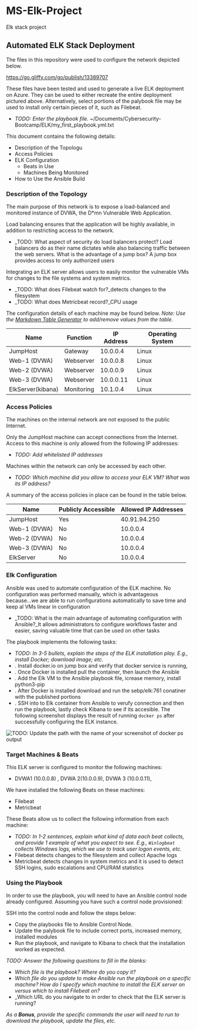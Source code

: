 # MS-Elk-Project
Elk stack project
## Automated ELK Stack Deployment

The files in this repository were used to configure the network depicted below.

https://go.gliffy.com/go/publish/13389707

These files have been tested and used to generate a live ELK deployment on Azure. They can be used to either recreate the entire deployment pictured above. Alternatively, select portions of the palybook file may be used to install only certain pieces of it, such as Filebeat.

  - _TODO: Enter the playbook file._
  ~/Documents/Cybersecurity-Bootcamp/ELK/my_first_playbook.yml.txt

This document contains the following details:
- Description of the Topologu
- Access Policies
- ELK Configuration
  - Beats in Use
  - Machines Being Monitored
- How to Use the Ansible Build


### Description of the Topology

The main purpose of this network is to expose a load-balanced and monitored instance of DVWA, the D*mn Vulnerable Web Application.

Load balancing ensures that the application will be highly available, in addition to restricting access to the network.
- _TODO: What aspect of security do load balancers protect? Load balancers do as their name dictates while also balancing traffic between the web servers. What is the advantage of a jump box? A jump box provides access to only authorized users

Integrating an ELK server allows users to easily monitor the vulnerable VMs for changes to the file systems and system metrics.
- _TODO: What does Filebeat watch for?_detects changes to the filesystem
- _TODO: What does Metricbeat record?_CPU usage

The configuration details of each machine may be found below.
_Note: Use the [Markdown Table Generator](http://www.tablesgenerator.com/markdown_tables) to add/remove values from the table_.

| Name             | Function   | IP Address | Operating System |
|------------------|------------|------------|------------------|
| JumpHost         | Gateway    | 10.0.0.4   | Linux            |
| Web-1 (DVWA)     | Webserver  | 10.0.0.8   | Linux            |
| Web-2 (DVWA)     | Webserver  | 10.0.0.9   | Linux            |
| Web-3 (DVWA)     | Webserver  | 10.0.0.11  | Linux            |
| ElkServer(kibana)| Monitoring | 10.1.0.4   | Linux            |

### Access Policies

The machines on the internal network are not exposed to the public Internet.

Only the JumpHost machine can accept connections from the Internet. Access to this machine is only allowed from the following IP addresses:
- _TODO: Add whitelisted IP addresses_

Machines within the network can only be accessed by each other.
- _TODO: Which machine did you allow to access your ELK VM? What was its IP address?_

A summary of the access policies in place can be found in the table below.

| Name         | Publicly Accessible | Allowed IP Addresses |
|--------------|---------------------|----------------------|
| JumpHost     | Yes                 | 40.91.94.250         |
| Web-1 (DVWA) | No                  | 10.0.0.4             |
| Web-2 (DVWA) | No                  | 10.0.0.4             |
| Web-3 (DVWA) | No                  | 10.0.0.4             |
| ElkServer    | No                  | 10.0.0.4             |

### Elk Configuration

Ansible was used to automate configuration of the ELK machine. No configuration was performed manually, which is advantageous because...we are able to run configurations automatically to save time and keep al VMs linear in configuration
- _TODO: What is the main advantage of automating configuration with Ansible?_It allows administrators to configure workflows faster and easier, saving valuable time that can be used on other tasks

The playbook implements the following tasks:
- _TODO: In 3-5 bullets, explain the steps of the ELK installation play. E.g., install Docker; download image; etc._
- . Install docker.io on jump box and verify that docker service is running,
- . Once Docker is installed pull the container, then launch the Ansible
- . Add the Elk VM to the Ansible playbook file, icrease memory, install python3-pip
- . After Docker is installed download and run the sebp/elk:761 conatiner with the published portions
- . SSH into to Elk container from Ansible to verufy connection and then run the playbook, lastly check Kibana to see if its accesible.
The following screenshot displays the result of running `docker ps` after successfully configuring the ELK instance.

![TODO: Update the path with the name of your screenshot of docker ps output](Images/docker_ps_output.png)

### Target Machines & Beats
This ELK server is configured to monitor the following machines:
- DVWA1 (10.0.0.8) , DVWA 2(10.0.0.9), DVWA 3 (10.0.0.11),

We have installed the following Beats on these machines:
- Filebeat
- Metricbeat

These Beats allow us to collect the following information from each machine:
- _TODO: In 1-2 sentences, explain what kind of data each beat collects, and provide 1 example of what you expect to see. E.g., `Winlogbeat` collects Windows logs, which we use to track user logon events, etc._
- Filebeat detects changes to the filesystem and collect Apache logs
- Metricbeat detects changes in system metrics and it is used to detect SSH logins, sudo escalations and CPU/RAM statistics
### Using the Playbook
In order to use the playbook, you will need to have an Ansible control node already configured. Assuming you have such a control node provisioned:

SSH into the control node and follow the steps below:
- Copy the playbooks file to Ansible Control Node.
- Update the palybook file to include correct ports, increased memory, installed modules
- Run the playbook, and navigate to Kibana to check that the installation worked as expected.

_TODO: Answer the following questions to fill in the blanks:_
- _Which file is the playbook? Where do you copy it?_
- _Which file do you update to make Ansible run the playbook on a specific machine? How do I specify which machine to install the ELK server on versus which to install Filebeat on?_
- _Which URL do you navigate to in order to check that the ELK server is running?

_As a **Bonus**, provide the specific commands the user will need to run to download the playbook, update the files, etc._

